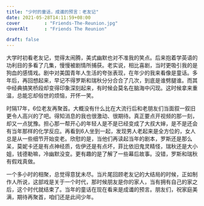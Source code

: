 ```yaml
---
title: "少时的童话，成谶的预言：老友记"
date: 2021-05-28T14:11:59+08:00
cover         : "Friends-The-Reunion.jpg"
coverAlt      : "Friends The Reunion"

draft: false
---
```


大学时初看老友记，觉得太闹腾，美式幽默也对不准我的笑点。后来抱着学英语的功利目的多看了几集，慢慢被剧情所捕获。老实说，相比喜剧，当时更吸引我的是狗血的感情戏。剧中对美国青年人生活的夸张表现，在年少的我来看像是童话。多年后，再回想起来，早记不得罗斯和瑞秋分分合合了几次，到底是谁劈腿谁。而其中经典搞笑桥段却变得印象深刻起来，有时候会莫名在脑海中闪现。这时候拿来重温，总能忘却俗世的烦恼，开怀一笑。

时隔17年，6位老友再聚首。大概没有什么比在大流行后和老朋友们当面叙一叙旧更令人高兴的了吧。得知消息的我也很激动、很期待。真正要点开视频的那一刻，却又一点犹豫。担心那一帮开心的年轻人是不是已经变成了大叔大婶，是不是还会有当年那样的化学反应。再看到6人坐到一起，发现男人老起来是全方位的，女人总是从一些细节开始变老。欣慰的是，当他们再读起当年的剧本，罗斯还是那么呆，莫妮卡还是有点神经质，佐伊还是有点坏，菲比依旧鬼灵精怪，瑞秋还是大小姐，钱德勒嘛，冷幽默没变。更有趣的是了解了一些幕后故事。没错，罗斯和瑞秋有假戏真做。

一个多小时的相聚，总觉得意犹未尽。当片尾回顾老友记的大结局的时候，正如制作人所说，这部戏是关于一个时代，那时候朋友是你的家人，当有拥有自己的家之后，这个时代就结束了。当年的童话在现在看来是成谶的预言。朋友们，祝家庭美满，期待再聚首，咱们还是此间少年。
